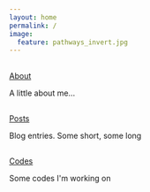 ```yaml
---
layout: home
permalink: /
image:
  feature: pathways_invert.jpg
---
```


<div class="tiles">


<div class="tile">
  <h2 class="post-title"></h2>
  <a href="/about/" class = "post-title">About</a>
  <p class="post-excerpt">A little about me...</p>
</div><!-- /.tile -->

<div class="tile">
  <h2 class="post-title"></h2>
  <a href="/blog/" class = "post-title">Posts</a>
  <p class="post-excerpt">Blog entries.  Some short, some long</p>
</div><!-- /.tile -->

<div class="tile">
  <h2 class="post-title"></h2>
  <a href="/codes/" class = "post-title">Codes</a>
  <p class="post-excerpt">Some codes I'm working on</p>
</div><!-- /.tile -->

</div><!-- /.tiles -->